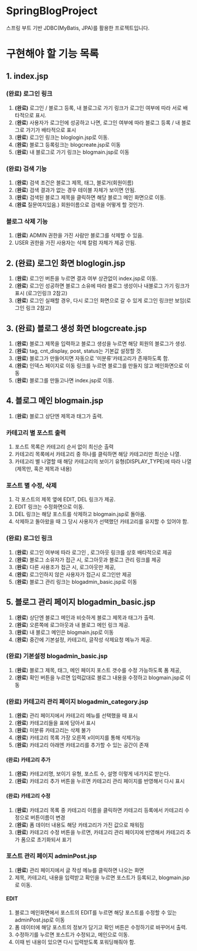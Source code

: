 # SpringBlogProject
스프링 부트 기반 JDBC(MyBatis, JPA)를 활용한 프로젝트입니다.


# 구현해야 할 기능 목록

## 1. index.jsp

### (완료) 로그인 링크
1. **(완료)** 로그인 / 블로그 등록, 내 블로그로 가기 링크가 로그인 여부에 따라 서로 배타적으로 표시.
2. (**완료**) 사용자가 로그인에 성공하고 나면, 로그인 여부에 따라 블로그 등록 / 내 블로그로 가기가 배타적으로 표시
3. (**완료**) 로그인 링크는 bloglogin.jsp로 이동.
4. (**완료**) 블로그 등록링크는 blogcreate.jsp로 이동
5. (**완료**) 내 블로그로 가기 링크는 blogmain.jsp로 이동

### (완료) 검색 기능
1. (**완료**) 검색 조건은 블로그 제목, 태그, 블로거(회원이름)
2. (**완료**) 검색 결과가 없는 경우 테이블 자체가 보이면 안됨.
3. (**완료**) 검색된 블로그 제목을 클릭하면 해당 블로그 메인 화면으로 이동.
4. (**완료** 질문여지있음.) 회원이름으로 검색을 어떻게 할 것인가.

### 블로그 삭제 기능
1. (**완료**) ADMIN 권한을 가진 사람만 블로그를 삭제할 수 있음.
2. USER 권한을 가진 사용자는 삭제 칼럼 자체가 제공 안됨.

## 2. (완료) 로그인 화면 bloglogin.jsp

1. (**완료**) 로그인 버튼을 누르면 결과 여부 상관없이 index.jsp로 이동.
2. (**완료**) 로그인 성공하면 블로그 소유에 따라 블로그 생성이나 내블로그 가기 링크가 표시 (로그인링크 2참고)
3. (**완료**) 로그인 실패할 경우, 다시 로그인 화면으로 갈 수 있게 로그인 링크만 보임(로그인 링크 2참고)

## 3. (완료) 블로그 생성 화면 blogcreate.jsp

1. (**완료**) 블로그 제목을 입력하고 블로그 생성을 누르면 해당 회원의 블로그가 생성.
2. (**완료**) tag, cnt_display, post, status는 기본값 설정할 것.
3. (**완료**) 블로그가 만들어지면 자동으로 '미분류'카테고리가 존재하도록 함.
4. (**완료**) 인덱스 페이지로 이동 링크를 누르면 블로그를 만들지 않고 메인화면으로 이동
5. (**완료**) 블로그를 만들고나면 index.jsp로 이동.

## 4. 블로그 메인 blogmain.jsp

1. (**완료**) 블로그 상단엔 제목과 태그가 출력.

### 카테고리 별 포스트 출력
1. 포스트 목록은 카테고리 순서 없이 최신순 출력
2. 카테고리 목록에서 카테고리 중 하나를 클릭하면 해당 카테고리만 최신순 나열.
3. 카테고리 별 나열할 때 해당 카테고리의 보이기 유형(DISPLAY_TYPE)에 따라 나열(제목만, 혹은 제목과 내용)

### 포스트 별 수정, 삭제
1. 각 포스트의 제목 옆에 EDIT, DEL 링크가 제공.
2. EDIT 링크는 수정화면으로 이동.
3. DEL 링크는 해당 포스트를 삭제하고 blogmain.jsp로 돌아옴.
4. 삭제하고 돌아왔을 때 그 당시 사용자가 선택했던 카테고리를 유지할 수 있어야 함.

### (완료) 로그인 링크
1. (**완료**) 로그인 여부에 따라 로그인 , 로그아웃 링크를 상호 배타적으로 제공
2. (**완료**) 블로그 소유자가 접근 시, 로그아웃과 블로그 관리 링크를 제공
3. (**완료**) 다른 사용조가 접근 시, 로그아웃만 제공,
4. (**완료**) 로그인하지 않은 사용자가 접근시 로그인만 제공
5. (**완료**) 블로그 관리 링크는 blogadmin_basic.jsp로 이동

## 5. 블로그 관리 페이지 blogadmin_basic.jsp

1. (**완료**) 상단엔 블로그 메인과 비슷하게 블로그 제목과 태그가 출력.
2. (**완료**) 오른쪽에 로그아웃과 내 블로그 메인 링크 제공.
3. (**완료**) 내 블로그 메인은 blogmain.jsp로 이동
4. (**완료**) 중간에 기본설정, 카테고리, 글작성 삭제요청 메뉴가 제공.

### (완료) 기본설정 blogadmin_basic.jsp
1. (**완료**) 블로그 제목, 태그, 메인 페이지 포스트 갯수를 수정 가능하도록 폼 제공,
3. (**완료**) 확인 버튼을 누르면 입력값대로 블로그 내용을 수정하고 blogmain.jsp로 이동

### (**완료**) 카테고리 관리 페이지 blogadmin_category.jsp
1. (**완료**) 관리 페이지에서 카테고리 메뉴를 선택했을 때 표시
2. (**완료**) 카테고리들을 표에 담아서 표시
3. (**완료**) 미분류 카테고리는 삭제 불가
4. (**완료**) 카테고리 목록 가장 오른쪽 x이미지를 통해 삭제가능
5. (**완료**) 카테고리 아래엔 카테고리를 추가할 수 있는 공간이 존재

#### (완료) 카테고리 추가
1. (**완료**) 카테고리명, 보이기 유형, 포스트 수, 설명 이렇게 네가지로 받는다.
2. (**완료**) 카테고리 추가 버튼을 누르면 카테고리 관리 페이지를 반영해서 다시 표시

#### (**완료**) 카테고리 수정
1. (**완료**) 카테고리 목록 중 카테고리 이름을 클릭하면 카테고리 등록에서 카테고리 수정으로 버튼이름이 변경
2. (**완료**) 폼 데이터 내용도 해당 카테고리가 가진 값으로 채워짐
3. (**완료**) 카테고리 수정 버튼을 누르면, 카테고리 관리 페이지에 반영해서 카테고리 추가 폼으로 초기화되서 표기

### 포스트 관리 페이지 adminPost.jsp
1. (**완료**) 관리 페이지에서 글 작성 메뉴를 클릭하면 나오는 화면
2. 제목, 카테고리, 내용을 입력받고 확인을 누르면 포스트가 등록되고, blogmain.jsp로 이동.

#### EDIT
1. 블로그 메인화면에서 포스트의 EDIT를 누르면 해당 포스트를 수정할 수 있는 adminPost.jsp로 이동
2. 폼 데이터에 해당 포스트의 정보가 담기고 확인 버튼은 수정하기로 바꾸어서 출력.
3. 수정하기를 누르면 포스트가 수정되고, 메인으로 이동.
4. 이때 빈 내용이 있으면 다시 입력받도록 포워딩해줘야 함.

